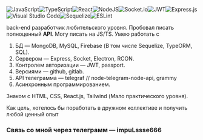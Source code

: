![JavaScript](https://img.shields.io/badge/javascript-%23323330.svg?style=for-the-badge&logo=javascript&logoColor=%23F7DF1E)![TypeScript](https://img.shields.io/badge/typescript-%23007ACC.svg?style=for-the-badge&logo=typescript&logoColor=white)![React](https://img.shields.io/badge/react-%2320232a.svg?style=for-the-badge&logo=react&logoColor=%2361DAFB)![NodeJS](https://img.shields.io/badge/node.js-6DA55F?style=for-the-badge&logo=node.js&logoColor=white)![Socket.io](https://img.shields.io/badge/Socket.io-black?style=for-the-badge&logo=socket.io&badgeColor=010101)![JWT](https://img.shields.io/badge/JWT-black?style=for-the-badge&logo=JSON%20web%20tokens)![Express.js](https://img.shields.io/badge/express.js-%23404d59.svg?style=for-the-badge&logo=express&logoColor=%2361DAFB)![Visual Studio Code](https://img.shields.io/badge/Visual%20Studio%20Code-0078d7.svg?style=for-the-badge&logo=visual-studio-code&logoColor=white)![Sequelize](https://img.shields.io/badge/Sequelize-52B0E7?style=for-the-badge&logo=Sequelize&logoColor=white)![ESLint](https://img.shields.io/badge/ESLint-4B3263?style=for-the-badge&logo=eslint&logoColor=white)

back-end разработчик любительского уровня. Пробовал писать полноценный <b>API</b>. Могу писать на JS/TS. Умею работать с
1) БД — MongoDB, MySQL, Firebase (В том числе Sequelize, TypeORM, SQL).
2) Сервером — Express, Socket, Electron, RCON.
3) Контролем авторизации — JWT, passport.
4) Версиями — github, gitlab.
5) API телеграмма — telegraf   // node-telegram-node-api, grammy
6) Асинхронным программированием.

Знаком с HTML, CSS, React.js, Tailwind (Мало практического уровня).

Как цель, хотелось бы поработать в дружном коллективе и получить любой ценный опыт

<h3>Связь со мной через телеграмм — impuLssse666</h3>
